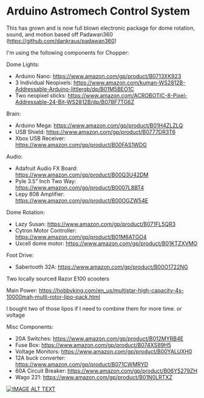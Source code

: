 # Arduino Astromech Control System
This has grown and is now full blown electronic package for dome rotation, sound, and motion based off Padawan360 (https://github.com/dankraus/padawan360)

I'm using the following components for Chopper:
 
Dome Lights:
* Arduino Nano: https://www.amazon.com/gp/product/B0713XK923
* 3 Individual Neopixels: https://www.amazon.com/kuman-WS2812B-Addressable-Arduino-littlergb/dp/B01M5BEO1C
* Two neopixel sticks: https://www.amazon.com/ACROBOTIC-8-Pixel-Addressable-24-Bit-WS2812B/dp/B07BF7TG6Z

Brain:
* Arduino Mega: https://www.amazon.com/gp/product/B01H4ZLZLQ
* USB Shield: https://www.amazon.com/gp/product/B0777DR3T6
* Xbox USB Receiver: https://www.amazon.com/gp/product/B00FAS1WDG

Audio:
* Adafruit Audio FX Board: https://www.amazon.com/gp/product/B00Q3U42DM
* Pyle 3.5” Inch Two Way: https://www.amazon.com/gp/product/B0007L8BT4
* Lepy 808 Amplifier: https://www.amazon.com/gp/product/B00OGZW54E

Dome Rotation:
* Lazy Susan: https://www.amazon.com/gp/product/B071FL5QR3
* Cytron Motor Controller: https://www.amazon.com/gp/product/B01M6ATGO4
* Uxcell dome motor: https://www.amazon.com/gp/product/B01KTZXVMO

Foot Drive:
* Sabertooth 32A: https://www.amazon.com/gp/product/B00O1722NG

Two locally sourced Razor E100 scooters

Main Power: https://hobbyking.com/en_us/multistar-high-capacity-4s-10000mah-multi-rotor-lipo-pack.html

I bought two of those lipos if I need to combine them for more time. or voltage

Misc Components:
* 20A Switches: https://www.amazon.com/gp/product/B012MYRB4E
* Fuse Box: https://www.amazon.com/gp/product/B074XS89H5
* Voltage Monitors: https://www.amazon.com/gp/product/B00YALUXH0
* 12A buck converter: https://www.amazon.com/gp/product/B071CWMRYD
* 60A Circuit Breaker: https://www.amazon.com/gp/product/B06Y5279ZH
* Wago 221: https://www.amazon.com/gp/product/B01N0LRTXZ

[![IMAGE ALT TEXT](http://img.youtube.com/vi/Q4jPT27Jjtw/0.jpg)](https://www.youtube.com/watch?v=Q4jPT27Jjtw "Arduino Dome Rotation Controller")
